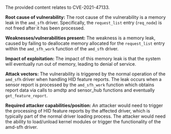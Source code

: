 The provided content relates to CVE-2021-47133.

**Root cause of vulnerability:**
The root cause of the vulnerability is a memory leak in the `amd_sfh` driver. Specifically, the `request_list` entry (`req_node`) is not freed after it has been processed.

**Weaknesses/vulnerabilities present:**
The weakness is a memory leak, caused by failing to deallocate memory allocated for the `request_list` entry within the `amd_sfh_work` function of the `amd_sfh` driver.

**Impact of exploitation:**
The impact of this memory leak is that the system will eventually run out of memory, leading to denial of service.

**Attack vectors:**
The vulnerability is triggered by the normal operation of the `amd_sfh` driver when handling HID feature reports. The leak occurs when a sensor report is processed by the `amd_sfh_work` function which obtains report data via calls to amdtp and sensor_hub functions and eventually `get_feature_report`.

**Required attacker capabilities/position:**
An attacker would need to trigger the processing of HID feature reports by the affected driver, which is typically part of the normal driver loading process. The attacker would need the ability to load/unload kernel modules or trigger the functionality of the amd-sfh driver.